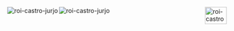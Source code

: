 <a href="https://linkedin.com/in/roi-castro-jurjo" target="blank"><img align="right" src="https://raw.githubusercontent.com/rahuldkjain/github-profile-readme-generator/master/src/images/icons/Social/linked-in-alt.svg" alt="roi-castro-jurjo" height="40" width="50" /></a>

<img align="left" src="https://github-readme-stats.vercel.app/api/top-langs?username=roi-castro-jurjo&show_icons=true&theme=highcontrast&locale=en" alt="roi-castro-jurjo" />

<img align="left" src="https://github-readme-stats.vercel.app/api?username=roi-castro-jurjo&show_icons=true&theme=highcontrast&locale=en&count_private=true" alt="roi-castro-jurjo"/>




